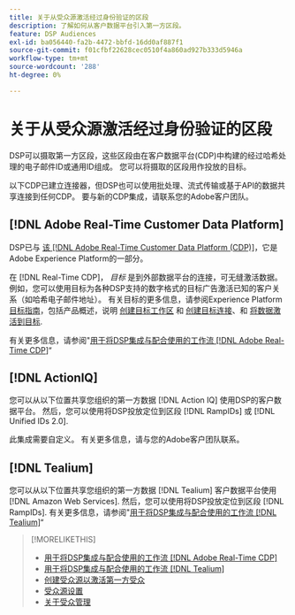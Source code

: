 ```yaml
---
title: 关于从受众源激活经过身份验证的区段
description: 了解如何从客户数据平台引入第一方区段。
feature: DSP Audiences
exl-id: ba056440-fa2b-4472-bbfd-16dd0af887f1
source-git-commit: f01cfbf22628cec0510f4a860ad927b333d5946a
workflow-type: tm+mt
source-wordcount: '288'
ht-degree: 0%

---
```


# 关于从受众源激活经过身份验证的区段

DSP可以摄取第一方区段，这些区段由在客户数据平台(CDP)中构建的经过哈希处理的电子邮件ID或通用ID组成。 您可以将摄取的区段用作投放的目标。

以下CDP已建立连接器，但DSP也可以使用批处理、流式传输或基于API的数据共享连接到任何CDP。 要与新的CDP集成，请联系您的Adobe客户团队。

## [!DNL Adobe Real-Time Customer Data Platform]

DSP已与 [该 [!DNL Adobe Real-Time Customer Data Platform (CDP)]](https://experienceleague.adobe.com/docs/experience-platform/rtcdp/overview.html?lang=zh-Hans)，它是Adobe Experience Platform的一部分。

在 [!DNL Real-Time CDP]， *目标* 是到外部数据平台的连接，可无缝激活数据。 例如，您可以使用目标为各种DSP支持的数字格式的目标广告激活已知的客户关系（如哈希电子邮件地址）。 有关目标的更多信息，请参阅Experience Platform [目标指南](https://experienceleague.adobe.com/docs/experience-platform/destinations/home.html)，包括产品概述，说明 [创建目标工作区](https://experienceleague.adobe.com/docs/experience-platform/destinations/ui/destinations-workspace.html) 和 [创建目标连接](https://experienceleague.adobe.com/docs/experience-platform/destinations/ui/connect-destination.html)、和 [将数据激活到目标](https://experienceleague.adobe.com/docs/experience-platform/destinations/ui/activate/activate-segment-streaming-destinations.html).

有关更多信息，请参阅&quot;[用于将DSP集成与配合使用的工作流 [!DNL Adobe Real-Time CDP]](/help/dsp/audiences/sources/source-adobe-rtcdp.md)“

## [!DNL ActionIQ]

您可以从以下位置共享您组织的第一方数据 [!DNL Action IQ] 使用DSP的客户数据平台。 然后，您可以使用将DSP投放定位到区段 [!DNL RampIDs] 或 [!DNL Unified IDs 2.0].

此集成需要自定义。 有关更多信息，请与您的Adobe客户团队联系。

## [!DNL Tealium]

您可以从以下位置共享您组织的第一方数据 [!DNL Tealium] 客户数据平台使用 [!DNL Amazon Web Services]. 然后，您可以使用将DSP投放定位到区段 [!DNL RampIDs]. 有关更多信息，请参阅&quot;[用于将DSP集成与配合使用的工作流 [!DNL Tealium]](/help/dsp/audiences/sources/source-tealium.md)“

>[!MORELIKETHIS]
>
>* [用于将DSP集成与配合使用的工作流 [!DNL Adobe Real-Time CDP]](/help/dsp/audiences/sources/source-adobe-rtcdp.md)
>* [用于将DSP集成与配合使用的工作流 [!DNL Tealium]](/help/dsp/audiences/sources/source-tealium.md)
>* [创建受众源以激活第一方受众](source-create.md)
>* [受众源设置](source-settings.md)
>* [关于受众管理](/help/dsp/audiences/audience-about.md)

<!--
>* [Workflow for Using the DSP Integration with [!DNL ActionIQ]](/help/dsp/audiences/sources/source-actioniq.md)
-->
